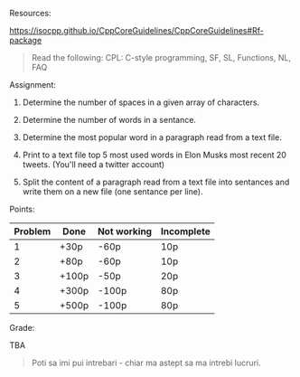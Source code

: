 Resources:

https://isocpp.github.io/CppCoreGuidelines/CppCoreGuidelines#Rf-package
> Read the following: CPL: C-style programming, SF, SL, Functions, NL, FAQ

Assignment:

1. Determine the number of spaces in a given array of characters.

2. Determine the number of words in a sentance.

3. Determine the most popular word in a paragraph read from a text file.

4. Print to a text file top 5 most used words in Elon Musks most recent 20 tweets. (You'll need a twitter account)

5. Split the content of a paragraph read from a text file into sentances and write them on a new file (one sentance per line). 

Points:

| Problem | Done | Not working | Incomplete |
|--|--|--|--|
| 1 | +30p | -60p | 10p |
| 2 | +80p | -60p | 10p |
| 3 | +100p | -50p | 20p |
| 4 | +300p | -100p | 80p |
| 5 | +500p | -100p | 80p |

Grade:

TBA

> Poti sa imi pui intrebari - chiar ma astept sa ma intrebi lucruri.
